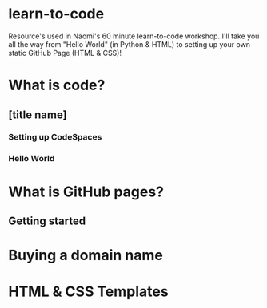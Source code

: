 # learn-to-code
Resource's used in Naomi's 60 minute learn-to-code workshop. I'll take you all the way from "Hello World" (in Python &amp; HTML) to setting up your own static GitHub Page (HTML &amp; CSS)!

# What is code? 

## [title name] 

### Setting up CodeSpaces

### Hello World

# What is GitHub pages? 

## Getting started

# Buying a domain name

# HTML & CSS Templates



